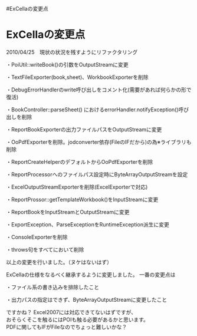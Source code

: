 #ExCellaの変更点

# ExCellaの変更点 #

2010/04/25　現状の状況を残すようにリファクタリング

・PoiUtil::writeBook()の引数をOutputStreamに変更

・TextFileExporter(book,sheet)、WorkbookExporterを削除

・DebugErrorHandlerのwrite呼び出しをコメント化(需要があれば何らかの形で復活)

・BookController::parseSheet() におけるerrorHandler.notifyException()呼び出しを削除

・ReportBookExporterの出力ファイルパスをOutputStreamに変更

・OoPdfExporterを削除。jodconverter依存(FileのIFだから)の為※ライブラリも削除

・ReportCreateHelperのデフォルトからOoPdfExporterを削除

・ReportProcessorへのファイルパス設定時にByteArrayOutputStreamを設定

・ExcelOutputStreamExporterを削除(ExcelExporterで対応)

・ReportProssor::getTemplateWorkbook()をInputStreamに変更

・ReportBookをInputStreamとOutputStreamに変更


・ExportException、ParseExceptionをRuntimeException派生に変更

・ConsoleExporterを削除

・throws句をすべてにおいて削除


以上の変更を行いました。（ヌケはないはず）

ExCellaの仕様をなるべく継承するように変更しました。
一番の変更点は

・ファイル系の書き込みを排除したこと

・出力パスの指定はできず、ByteArrayOutputStreamに変更したこと

ですかね？
Excel2007には対応できてないはずですが、<br>
おそらくそこを触るにはPOIも触る必要があるかと思います。<br>
PDFに関してもIFがFileなのでちょっと難しいかな？